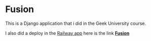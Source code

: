 # Fusion
This is a Django application that i did in the Geek University course.

I also did a deploy in the [Railway app](https://railway.app) here is the link **[Fusion](web-production-4f39.up.railway.app)**
